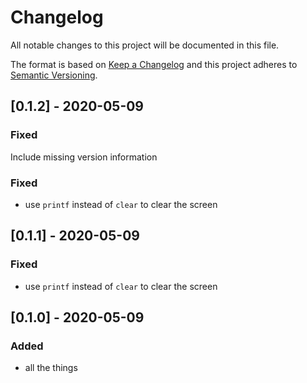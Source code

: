 # Changelog
All notable changes to this project will be documented in this file.

The format is based on [Keep a Changelog](http://keepachangelog.com/en/1.0.0/)
and this project adheres to [Semantic Versioning](http://semver.org/spec/v2.0.0.html).

## [0.1.2] - 2020-05-09

### Fixed
Include missing version information

### Fixed
* use `printf` instead of `clear` to clear the screen

## [0.1.1] - 2020-05-09

### Fixed
* use `printf` instead of `clear` to clear the screen

## [0.1.0] - 2020-05-09

### Added
* all the things
